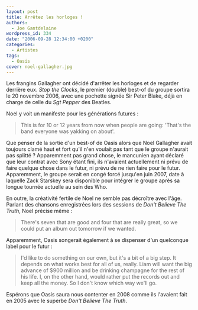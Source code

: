 ```yaml
---
layout: post
title: Arrêtez les horloges !
authors:
  - Joe Gantdelaine
wordpress_id: 334
date: "2006-09-28 12:34:00 +0200"
categories:
  - Artistes
tags:
  - Oasis
cover: noel-gallagher.jpg
---
```


Les frangins Gallagher ont décidé d'arrêter les horloges et de regarder derrière
eux. _Stop the Clocks_, le premier (double) best-of du groupe sortira le 20
novembre 2006, avec une pochette signée Sir Peter Blake, déjà en charge de celle
du _Sgt Pepper_ des Beatles.

Noel y voit un manifeste pour les générations futures :

> This is for 10 or 12 years from now when people are going: 'That's the band
> everyone was yakking on about'.

Que penser de la sortie d'un best-of de Oasis alors que Noel Gallagher avait
toujours clamé haut et fort qu'il n'en voulait pas tant que le groupe n'aurait
pas splitté ? Apparemment pas grand chose, le mancunien ayant déclaré que leur
contrat avec Sony étant fini, ils n'avaient actuellement ni prévu de faire
quelque chose dans le futur, ni prévu de ne rien faire pour le futur.
Apparemment, le groupe serait en congé forcé jusqu'en juin 2007, date à laquelle
Zack Starskey sera disponible pour intégrer le groupe après sa longue tournée
actuelle au sein des Who.

En outre, la créativité fertile de Noel ne semble pas décroître avec l'âge.
Parlant des chansons enregistrées lors des sessions de _Don't Believe The
Truth_, Noel précise même :

> There's seven that are good and four that are really great, so we could put an
> album out tomorrow if we wanted.

Apparemment, Oasis songerait également à se dispenser d'un quelconque label pour
le futur :

> I'd like to do something on our own, but it's a bit of a big step. It depends
> on what works best for all of us, really. Liam will want the big advance of
> \$900 million and be drinking champagne for the rest of his life. I, on the
> other hand, would rather put the records out and keep all the money. So I
> don't know which way we'll go.

Espérons que Oasis saura nous contenter en 2008 comme ils l'avaient fait en 2005
avec le superbe _Don't Believe The Truth_.
